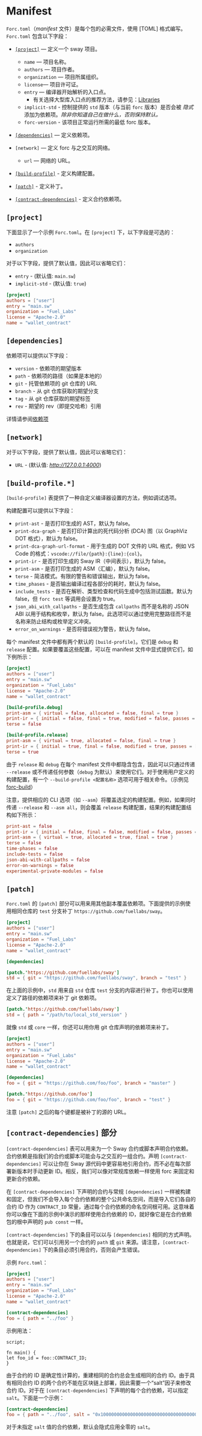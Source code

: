 # Manifest

`Forc.toml`（_manifest_ 文件）是每个包的必需文件，使用 [TOML] 格式编写。`Forc.toml` 包含以下字段：

- [`[project]`](#the-project-section) — 定义一个 sway 项目。

  - `name` — 项目名称。
  - `authors` — 项目作者。
  - `organization` — 项目所属组织。
  - `license`— 项目许可证。
  - `entry` — 编译器开始解析的入口点。
    - 有关选择大型库入口点的推荐方法，请参见：[Libraries](./../sway-program-types/libraries.md)
  - `implicit-std` - 控制提供的 `std` 版本（与当前 `forc` 版本）是否会被 _隐式_ 添加为依赖项。_除非你知道自己在做什么，否则保持默认。_
  - `forc-version` - 该项目正常运行所需的最低 forc 版本。

- [`[dependencies]`](#the-dependencies-section) — 定义依赖项。
- `[network]` — 定义 forc 与之交互的网络。

  - `url` — 网络的 URL。

- [`[build-profile]`](#the-build-profile-section) - 定义构建配置。

- [`[patch]`](#the-patch-section) - 定义补丁。

- [`[contract-dependencies]`](#the-contract-dependencies-section) - 定义合约依赖项。

## `[project]`

下面显示了一个示例 `Forc.toml`。在 `[project]` 下，以下字段是可选的：

- `authors`
- `organization`

对于以下字段，提供了默认值，因此可以省略它们：

- `entry` - (默认值: `main.sw`)
- `implicit-std` - (默认值: `true`)

```toml
[project]
authors = ["user"]
entry = "main.sw"
organization = "Fuel_Labs"
license = "Apache-2.0"
name = "wallet_contract"
```

## `[dependencies]`

依赖项可以提供以下字段：

- `version` - 依赖项的期望版本
- `path` - 依赖项的路径（如果是本地的）
- `git` - 托管依赖项的 git 仓库的 URL
- `branch` - 从 git 仓库获取的期望分支
- `tag` - 从 git 仓库获取的期望标签
- `rev` - 期望的 rev（即提交哈希）引用

详情请参阅[依赖项](./dependencies.md)

## `[network]`

对于以下字段，提供了默认值，因此可以省略它们：

- `URL` - (默认值: _<http://127.0.0.1:4000>_)

## `[build-profile.*]`

`[build-profile]` 表提供了一种自定义编译器设置的方法，例如调试选项。

构建配置可以提供以下字段：

- `print-ast` - 是否打印生成的 AST，默认为 false。
- `print-dca-graph` - 是否打印计算出的死代码分析 (DCA) 图（以 GraphViz DOT 格式），默认为 false。
- `print-dca-graph-url-format` - 用于生成的 DOT 文件的 URL 格式，例如 VS Code 的格式：`vscode://file/{path}:{line}:{col}`。
- `print-ir` - 是否打印生成的 Sway IR（中间表示），默认为 false。
- `print-asm` - 是否打印生成的 ASM（汇编），默认为 false。
- `terse` - 简洁模式。有限的警告和错误输出，默认为 false。
- `time_phases` - 是否输出编译过程各部分的耗时，默认为 false。
- `include_tests` - 是否在解析、类型检查和代码生成中包括测试函数。默认为 false，但 `forc test` 等调用会设置为 true。
- `json_abi_with_callpaths` - 是否生成包含 `callpaths` 而不是名称的 JSON ABI 以用于结构和枚举，默认为 false。此选项可以通过使用完整路径而不是名称来防止结构或枚举定义冲突。
- `error_on_warnings` - 是否将错误视为警告，默认为 false。

每个 manifest 文件中都有两个默认的 `[build-profile]`。它们是 `debug` 和 `release` 配置。如果要覆盖这些配置，可以在 manifest 文件中显式提供它们，如下例所示：

```toml
[project]
authors = ["user"]
entry = "main.sw"
organization = "Fuel_Labs"
license = "Apache-2.0"
name = "wallet_contract"

[build-profile.debug]
print-asm = { virtual = false, allocated = false, final = true }
print-ir = { initial = false, final = true, modified = false, passes = []}
terse = false

[build-profile.release]
print-asm = { virtual = true, allocated = false, final = true }
print-ir = { initial = true, final = false, modified = true, passes = ["dce", "sroa"]}
terse = true
```

由于 `release` 和 `debug` 在每个 manifest 文件中都隐含包含，因此可以只通过传递 `--release` 或不传递任何参数（`debug` 为默认）来使用它们。对于使用用户定义的构建配置，有一个 `--build-profile <配置名称>` 选项可用于相关命令。（示例见 [forc-build](../forc/commands/forc_build.md)）

注意，提供相应的 CLI 选项（如 `--asm`）将覆盖选定的构建配置。例如，如果同时传递 `--release` 和 `--asm all`，则会覆盖 `release` 构建配置，结果的构建配置结构如下所示：

```toml
print-ast = false
print-ir = { initial = false, final = false, modified = false, passes = []}
print-asm = { virtual = true, allocated = true, final = true }
terse = false
time-phases = false
include-tests = false
json-abi-with-callpaths = false
error-on-warnings = false
experimental-private-modules = false
```

## `[patch]`

`Forc.toml` 的 `[patch]` 部分可以用来用其他副本覆盖依赖项。下面提供的示例使用相同仓库的 `test` 分支补丁 `https://github.com/fuellabs/sway`。

```toml
[project]
authors = ["user"]
entry = "main.sw"
organization = "Fuel_Labs"
license = "Apache-2.0"
name = "wallet_contract"

[dependencies]

[patch.'https://github.com/fuellabs/sway']
std = { git = "https://github.com/fuellabs/sway", branch = "test" }
```

在上面的示例中，`std` 用来自 `std` 仓库 `test` 分支的内容进行补丁。你也可以使用定义了路径的依赖项来补丁 git 依赖项。

```toml
[patch.'https://github.com/fuellabs/sway']
std = { path = "/path/to/local_std_version" }
```

就像 `std` 或 `core` 一样，你还可以用你用 git 仓库声明的依赖项来补丁。

```toml
[project]
authors = ["user"]
entry = "main.sw"
organization = "Fuel_Labs"
license = "Apache-2.0"
name = "wallet_contract"

[dependencies]
foo = { git = "https://github.com/foo/foo", branch = "master" }

[patch.'https://github.com/foo']
foo = { git = "https://github.com/foo/foo", branch = "test" }
```

注意 `[patch]` 之后的每个键都是被补丁的源的 URL。

## `[contract-dependencies]` 部分

`[contract-dependencies]` 表可以用来为一个 Sway 合约或脚本声明合约依赖。合约依赖是指我们的合约或脚本可能会与之交互的一组合约。声明 `[contract-dependencies]` 可以让你在 Sway 源代码中更容易地引用合约，而不必在每次部署新版本时手动更新 ID。相反，我们可以像对常规库依赖一样使用 forc 来固定和更新合约依赖。

在 `[contract-dependencies]` 下声明的合约与常规 `[dependencies]` 一样被构建和固定，但我们不会导入每个合约依赖的整个公共命名空间，而是导入它们各自的合约 ID 作为 `CONTRACT_ID` 常量，通过每个合约依赖的命名空间根可用。这意味着你可以像在下面的示例中演示的那样使用合约依赖的 ID，就好像它是在合约依赖包的根中声明的 `pub const` 一样。

`[contract-dependencies]` 下的条目可以以与 `[dependencies]` 相同的方式声明。也就是说，它们可以引用另一个合约的 `path` 或 `git` 来源。请注意，`[contract-dependencies]` 下的条目必须引用合约，否则会产生错误。

示例 `Forc.toml`：

```toml
[project]
authors = ["user"]
entry = "main.sw"
organization = "Fuel_Labs"
license = "Apache-2.0"
name = "wallet_contract"

[contract-dependencies]
foo = { path = "../foo" }
```

示例用法：

```sway
script;

fn main() {
let foo_id = foo::CONTRACT_ID;
}
```

由于合约的 ID 是确定性计算的，重建相同的合约总会生成相同的合约 ID。由于具有相同合约 ID 的两个合约不能在区块链上部署，因此需要一个“salt”因子来修改合约 ID。对于在 `[contract-dependencies]` 下声明的每个合约依赖，可以指定 `salt`。下面是一个示例：

```toml
[contract-dependencies]
foo = { path = "../foo", salt = "0x1000000000000000000000000000000000000000000000000000000000000000" }
```

对于未指定 `salt` 值的合约依赖，默认会隐式应用全零的 `salt`。
